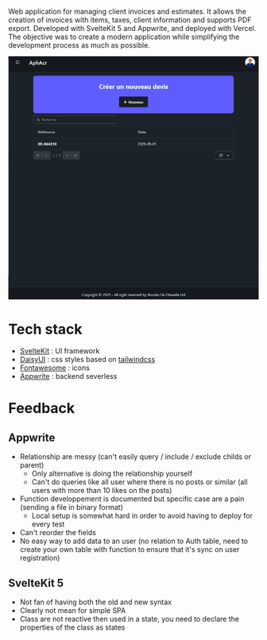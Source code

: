 Web application for managing client invoices and estimates. It allows the creation of invoices with items, taxes, client information and supports PDF export. Developed with SvelteKit 5 and Appwrite, and deployed with Vercel. The objective was to create a modern application while simplifying the development process as much as possible.

![](preview.gif?raw=true)

# Tech stack

- [SvelteKit](https://svelte.dev/) : UI framework
- [DaisyUI](https://daisyui.com/) : css styles based on [tailwindcss](https://tailwindcss.com/)
- [Fontawesome](https://fontawesome.com/) : icons
- [Appwrite](https://appwrite.io/) : backend severless

# Feedback

## Appwrite

- Relationship are messy (can't easily query / include / exclude childs or parent)
    - Only alternative is doing the relationship yourself
    - Can't do queries like all user where there is no posts or similar (all users with more than 10 likes on the posts)
- Function developpement is documented but specific case are a pain (sending a file in binary format)
    - Local setup is somewhat hard in order to avoid having to deploy for every test
- Can't reorder the fields
- No easy way to add data to an user (no relation to Auth table, need to create your own table with function to ensure that it's sync on user registration)

## SvelteKit 5

- Not fan of having both the old and new syntax
- Clearly not mean for simple SPA
- Class are not reactive then used in a state, you need to declare the properties of the class as states